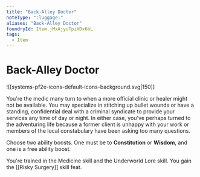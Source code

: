 ```yaml
---
title: "Back-Alley Doctor"
noteType: ":luggage:"
aliases: "Back-Alley Doctor"
foundryId: Item.jMxAjyuTpiXDx6bL
tags:
  - Item
---
```


# Back-Alley Doctor
![[systems-pf2e-icons-default-icons-background.svg|150]]

You're the medic many turn to when a more official clinic or healer might not be available. You may specialize in stitching up bullet wounds or have a standing, confidential deal with a criminal syndicate to provide your services any time of day or night. In either case, you've perhaps turned to the adventuring life because a former client is unhappy with your work or members of the local constabulary have been asking too many questions.

Choose two ability boosts. One must be to **Constitution** or **Wisdom**, and one is a free ability boost.

You're trained in the Medicine skill and the Underworld Lore skill. You gain the [[Risky Surgery]] skill feat.
